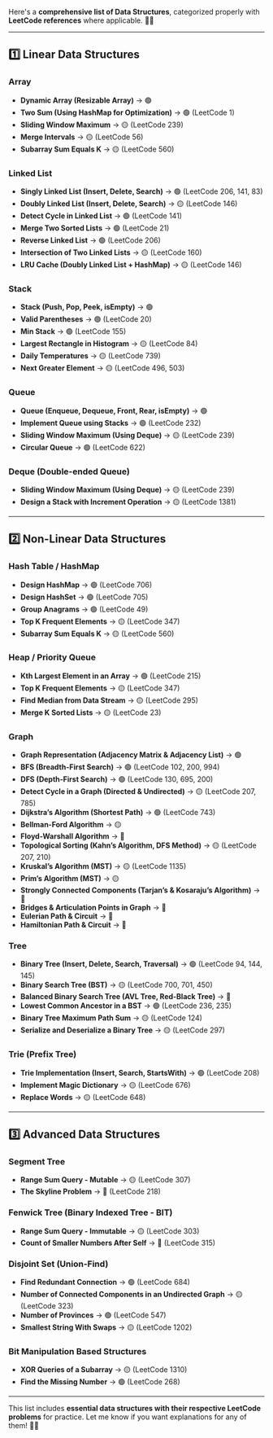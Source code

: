 Here's a **comprehensive list of Data Structures**, categorized properly with **LeetCode references** where applicable. 🚀🔥  

---

## **1️⃣ Linear Data Structures**
### **Array**
- **Dynamic Array (Resizable Array)** → 🟢  
- **Two Sum (Using HashMap for Optimization)** → 🟢 (LeetCode 1)  
- **Sliding Window Maximum** → 🟡 (LeetCode 239)  
- **Merge Intervals** → 🟡 (LeetCode 56)  
- **Subarray Sum Equals K** → 🟡 (LeetCode 560)  

### **Linked List**
- **Singly Linked List (Insert, Delete, Search)** → 🟢 (LeetCode 206, 141, 83)  
- **Doubly Linked List (Insert, Delete, Search)** → 🟡 (LeetCode 146)  
- **Detect Cycle in Linked List** → 🟢 (LeetCode 141)  
- **Merge Two Sorted Lists** → 🟢 (LeetCode 21)  
- **Reverse Linked List** → 🟢 (LeetCode 206)  
- **Intersection of Two Linked Lists** → 🟡 (LeetCode 160)  
- **LRU Cache (Doubly Linked List + HashMap)** → 🟡 (LeetCode 146)  

### **Stack**
- **Stack (Push, Pop, Peek, isEmpty)** → 🟢  
- **Valid Parentheses** → 🟢 (LeetCode 20)  
- **Min Stack** → 🟢 (LeetCode 155)  
- **Largest Rectangle in Histogram** → 🟡 (LeetCode 84)  
- **Daily Temperatures** → 🟡 (LeetCode 739)  
- **Next Greater Element** → 🟡 (LeetCode 496, 503)  

### **Queue**
- **Queue (Enqueue, Dequeue, Front, Rear, isEmpty)** → 🟢  
- **Implement Queue using Stacks** → 🟢 (LeetCode 232)  
- **Sliding Window Maximum (Using Deque)** → 🟡 (LeetCode 239)  
- **Circular Queue** → 🟢 (LeetCode 622)  

### **Deque (Double-ended Queue)**
- **Sliding Window Maximum (Using Deque)** → 🟡 (LeetCode 239)  
- **Design a Stack with Increment Operation** → 🟡 (LeetCode 1381)  

---

## **2️⃣ Non-Linear Data Structures**
### **Hash Table / HashMap**
- **Design HashMap** → 🟢 (LeetCode 706)  
- **Design HashSet** → 🟢 (LeetCode 705)  
- **Group Anagrams** → 🟢 (LeetCode 49)  
- **Top K Frequent Elements** → 🟡 (LeetCode 347)  
- **Subarray Sum Equals K** → 🟡 (LeetCode 560)  

### **Heap / Priority Queue**
- **Kth Largest Element in an Array** → 🟢 (LeetCode 215)  
- **Top K Frequent Elements** → 🟡 (LeetCode 347)  
- **Find Median from Data Stream** → 🟡 (LeetCode 295)  
- **Merge K Sorted Lists** → 🟡 (LeetCode 23)  

### **Graph**
- **Graph Representation (Adjacency Matrix & Adjacency List)** → 🟢  
- **BFS (Breadth-First Search)** → 🟢 (LeetCode 102, 200, 994)  
- **DFS (Depth-First Search)** → 🟢 (LeetCode 130, 695, 200)  
- **Detect Cycle in a Graph (Directed & Undirected)** → 🟡 (LeetCode 207, 785)  
- **Dijkstra’s Algorithm (Shortest Path)** → 🟢 (LeetCode 743)  
- **Bellman-Ford Algorithm** → 🟡  
- **Floyd-Warshall Algorithm** → 🔵  
- **Topological Sorting (Kahn’s Algorithm, DFS Method)** → 🟡 (LeetCode 207, 210)  
- **Kruskal’s Algorithm (MST)** → 🟡 (LeetCode 1135)  
- **Prim’s Algorithm (MST)** → 🟡  
- **Strongly Connected Components (Tarjan’s & Kosaraju’s Algorithm)** → 🔵  
- **Bridges & Articulation Points in Graph** → 🔵  
- **Eulerian Path & Circuit** → 🔵  
- **Hamiltonian Path & Circuit** → 🔵  

### **Tree**
- **Binary Tree (Insert, Delete, Search, Traversal)** → 🟢 (LeetCode 94, 144, 145)  
- **Binary Search Tree (BST)** → 🟡 (LeetCode 700, 701, 450)  
- **Balanced Binary Search Tree (AVL Tree, Red-Black Tree)** → 🔵  
- **Lowest Common Ancestor in a BST** → 🟢 (LeetCode 236, 235)  
- **Binary Tree Maximum Path Sum** → 🟡 (LeetCode 124)  
- **Serialize and Deserialize a Binary Tree** → 🟡 (LeetCode 297)  

### **Trie (Prefix Tree)**
- **Trie Implementation (Insert, Search, StartsWith)** → 🟢 (LeetCode 208)  
- **Implement Magic Dictionary** → 🟡 (LeetCode 676)  
- **Replace Words** → 🟡 (LeetCode 648)  

---

## **3️⃣ Advanced Data Structures**
### **Segment Tree**
- **Range Sum Query - Mutable** → 🟡 (LeetCode 307)  
- **The Skyline Problem** → 🔵 (LeetCode 218)  

### **Fenwick Tree (Binary Indexed Tree - BIT)**
- **Range Sum Query - Immutable** → 🟡 (LeetCode 303)  
- **Count of Smaller Numbers After Self** → 🔵 (LeetCode 315)  

### **Disjoint Set (Union-Find)**
- **Find Redundant Connection** → 🟢 (LeetCode 684)  
- **Number of Connected Components in an Undirected Graph** → 🟡 (LeetCode 323)  
- **Number of Provinces** → 🟢 (LeetCode 547)  
- **Smallest String With Swaps** → 🟡 (LeetCode 1202)  

### **Bit Manipulation Based Structures**
- **XOR Queries of a Subarray** → 🟡 (LeetCode 1310)  
- **Find the Missing Number** → 🟢 (LeetCode 268)  

---

This list includes **essential data structures with their respective LeetCode problems** for practice. Let me know if you want explanations for any of them! 🚀🔥